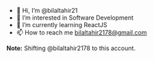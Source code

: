 - 👋 Hi, I’m @bilaltahir21
- 👀 I’m interested in Software Development
- 🌱 I’m currently learning ReactJS
- 📫 How to reach me bilaltahir2178@gmail.com

**Note:** Shifting @bilaltahir2178 to this account.

<!---
bilaltahir21/bilaltahir21 is a ✨ special ✨ repository because its `README.md` (this file) appears on your GitHub profile.
You can click the Preview link to take a look at your changes.
--->
